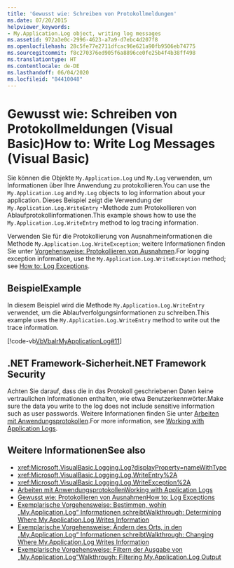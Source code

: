 ```yaml
---
title: 'Gewusst wie: Schreiben von Protokollmeldungen'
ms.date: 07/20/2015
helpviewer_keywords:
- My.Application.Log object, writing log messages
ms.assetid: 972a3e0c-2996-4623-a7a9-d7ebc4d207f8
ms.openlocfilehash: 28c5fe77e2711dfcac96e621a90fb9506eb74775
ms.sourcegitcommit: f8c270376ed905f6a8896ce0fe25b4f4b38ff498
ms.translationtype: HT
ms.contentlocale: de-DE
ms.lasthandoff: 06/04/2020
ms.locfileid: "84410048"
---
```

# <a name="how-to-write-log-messages-visual-basic"></a><span data-ttu-id="544c6-102">Gewusst wie: Schreiben von Protokollmeldungen (Visual Basic)</span><span class="sxs-lookup"><span data-stu-id="544c6-102">How to: Write Log Messages (Visual Basic)</span></span>

<span data-ttu-id="544c6-103">Sie können die Objekte `My.Application.Log` und `My.Log` verwenden, um Informationen über Ihre Anwendung zu protokollieren.</span><span class="sxs-lookup"><span data-stu-id="544c6-103">You can use the `My.Application.Log` and `My.Log` objects to log information about your application.</span></span> <span data-ttu-id="544c6-104">Dieses Beispiel zeigt die Verwendung der `My.Application.Log.WriteEntry` -Methode zum Protokollieren von Ablaufprotokollinformationen.</span><span class="sxs-lookup"><span data-stu-id="544c6-104">This example shows how to use the `My.Application.Log.WriteEntry` method to log tracing information.</span></span>

<span data-ttu-id="544c6-105">Verwenden Sie für die Protokollierung von Ausnahmeinformationen die Methode `My.Application.Log.WriteException`; weitere Informationen finden Sie unter [Vorgehensweise: Protokollieren von Ausnahmen](how-to-log-exceptions.md).</span><span class="sxs-lookup"><span data-stu-id="544c6-105">For logging exception information, use the `My.Application.Log.WriteException` method; see [How to: Log Exceptions](how-to-log-exceptions.md).</span></span>

## <a name="example"></a><span data-ttu-id="544c6-106">Beispiel</span><span class="sxs-lookup"><span data-stu-id="544c6-106">Example</span></span>

<span data-ttu-id="544c6-107">In diesem Beispiel wird die Methode `My.Application.Log.WriteEntry` verwendet, um die Ablaufverfolgungsinformationen zu schreiben.</span><span class="sxs-lookup"><span data-stu-id="544c6-107">This example uses the `My.Application.Log.WriteEntry` method to write out the trace information.</span></span>

[!code-vb[VbVbalrMyApplicationLog#11](~/samples/snippets/visualbasic/VS_Snippets_VBCSharp/VbVbalrMyApplicationLog/VB/Form1.vb#11)]

## <a name="net-framework-security"></a><span data-ttu-id="544c6-108">.NET Framework-Sicherheit</span><span class="sxs-lookup"><span data-stu-id="544c6-108">.NET Framework Security</span></span>

<span data-ttu-id="544c6-109">Achten Sie darauf, dass die in das Protokoll geschriebenen Daten keine vertraulichen Informationen enthalten, wie etwa Benutzerkennwörter.</span><span class="sxs-lookup"><span data-stu-id="544c6-109">Make sure the data you write to the log does not include sensitive information such as user passwords.</span></span> <span data-ttu-id="544c6-110">Weitere Informationen finden Sie unter [Arbeiten mit Anwendungsprotokollen](working-with-application-logs.md).</span><span class="sxs-lookup"><span data-stu-id="544c6-110">For more information, see [Working with Application Logs](working-with-application-logs.md).</span></span>

## <a name="see-also"></a><span data-ttu-id="544c6-111">Weitere Informationen</span><span class="sxs-lookup"><span data-stu-id="544c6-111">See also</span></span>

- <xref:Microsoft.VisualBasic.Logging.Log?displayProperty=nameWithType>
- <xref:Microsoft.VisualBasic.Logging.Log.WriteEntry%2A>
- <xref:Microsoft.VisualBasic.Logging.Log.WriteException%2A>
- [<span data-ttu-id="544c6-112">Arbeiten mit Anwendungsprotokollen</span><span class="sxs-lookup"><span data-stu-id="544c6-112">Working with Application Logs</span></span>](working-with-application-logs.md)
- [<span data-ttu-id="544c6-113">Gewusst wie: Protokollieren von Ausnahmen</span><span class="sxs-lookup"><span data-stu-id="544c6-113">How to: Log Exceptions</span></span>](how-to-log-exceptions.md)
- [<span data-ttu-id="544c6-114">Exemplarische Vorgehensweise: Bestimmen, wohin „My.Application.Log“ Informationen schreibt</span><span class="sxs-lookup"><span data-stu-id="544c6-114">Walkthrough: Determining Where My.Application.Log Writes Information</span></span>](walkthrough-determining-where-my-application-log-writes-information.md)
- [<span data-ttu-id="544c6-115">Exemplarische Vorgehensweise: Ändern des Orts, in den „My.Application.Log“ Informationen schreibt</span><span class="sxs-lookup"><span data-stu-id="544c6-115">Walkthrough: Changing Where My.Application.Log Writes Information</span></span>](walkthrough-changing-where-my-application-log-writes-information.md)
- [<span data-ttu-id="544c6-116">Exemplarische Vorgehensweise: Filtern der Ausgabe von „My.Application.Log“</span><span class="sxs-lookup"><span data-stu-id="544c6-116">Walkthrough: Filtering My.Application.Log Output</span></span>](walkthrough-filtering-my-application-log-output.md)

